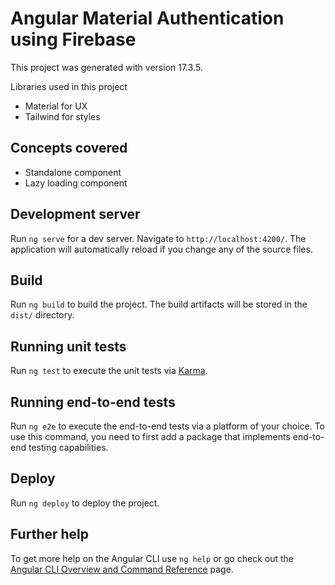 # Angular Material Authentication using Firebase

This project was generated with version 17.3.5.

Libraries used in this project

* Material for UX
* Tailwind for styles

## Concepts covered

* Standalone component
* Lazy loading component

## Development server

Run `ng serve` for a dev server. Navigate to `http://localhost:4200/`. The application will automatically reload if you change any of the source files.

## Build

Run `ng build` to build the project. The build artifacts will be stored in the `dist/` directory.

## Running unit tests

Run `ng test` to execute the unit tests via [Karma](https://karma-runner.github.io).

## Running end-to-end tests

Run `ng e2e` to execute the end-to-end tests via a platform of your choice. To use this command, you need to first add a package that implements end-to-end testing capabilities.

## Deploy

Run `ng deploy` to deploy the project.

## Further help

To get more help on the Angular CLI use `ng help` or go check out the [Angular CLI Overview and Command Reference](https://angular.io/cli) page.
